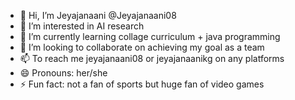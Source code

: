 - 👋 Hi, I’m Jeyajanaani @Jeyajanaani08
- 👀 I’m interested in AI research
- 🌱 I’m currently learning collage curriculum + java programming
- 💞️ I’m looking to collaborate on achieving my goal as a team
- 📫 To reach me jeyajanaani08 or jeyajanaanikg on any platforms
- 😄 Pronouns: her/she
- ⚡ Fun fact: not a fan of sports but huge fan of video games

<!---
Jeyajanaani08/Jeyajanaani08 is a ✨ special ✨ repository because its `README.md` (this file) appears on your GitHub profile.
You can click the Preview link to take a look at your changes.
--->
